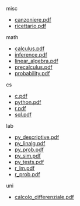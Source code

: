 misc 

- [canzoniere.pdf](misc/canzoniere.pdf)
- [ricettario.pdf](misc/ricettario.pdf)



math 

- [calculus.pdf](math/calculus.pdf)
- [inference.pdf](math/inference.pdf)
- [linear_algebra.pdf](math/linear_algebra.pdf)
- [precalculus.pdf](math/precalculus.pdf)
- [probability.pdf](math/probability.pdf)



cs 

- [c.pdf](cs/c.pdf)
- [python.pdf](cs/python.pdf)
- [r.pdf](cs/r.pdf)
- [sql.pdf](cs/sql.pdf)



lab 

- [py_descriptive.pdf](lab/py_descriptive.pdf)
- [py_linalg.pdf](lab/py_linalg.pdf)
- [py_prob.pdf](lab/py_prob.pdf)
- [py_sim.pdf](lab/py_sim.pdf)
- [py_tests.pdf](lab/py_tests.pdf)
- [r_lm.pdf](lab/r_lm.pdf)
- [r_prob.pdf](lab/r_prob.pdf)



uni 

- [calcolo_differenziale.pdf](uni/calcolo_differenziale.pdf)



